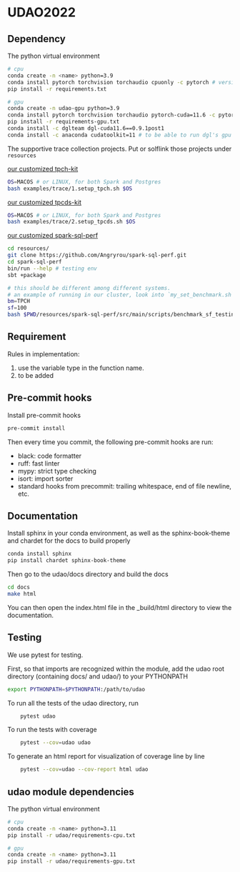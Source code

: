 # UDAO2022

## Dependency

The python virtual environment

```bash
# cpu
conda create -n <name> python=3.9
conda install pytorch torchvision torchaudio cpuonly -c pytorch # version 1.13.1
pip install -r requirements.txt

# gpu
conda create -n udao-gpu python=3.9
conda install pytorch torchvision torchaudio pytorch-cuda=11.6 -c pytorch -c nvidia # version 1.13.1
pip install -r requirements-gpu.txt
conda install -c dglteam dgl-cuda11.6==0.9.1post1
conda install -c anaconda cudatoolkit=11 # to be able to run dgl's gpu version


```

The supportive trace collection projects. Put or solflink those projects under `resources`

[our customized tpch-kit][1]

```bash
OS=MACOS # or LINUX, for both Spark and Postgres
bash examples/trace/1.setup_tpch.sh $OS
```

[our customized tpcds-kit][2]

```bash
OS=MACOS # or LINUX, for both Spark and Postgres
bash examples/trace/2.setup_tpcds.sh $OS
```

[our customized spark-sql-perf][3]

```bash
cd resources/
git clone https://github.com/Angryrou/spark-sql-perf.git
cd spark-sql-perf
bin/run --help # testing env
sbt +package

# this should be different among different systems.
# an example of running in our cluster, look into `my_set_benchmark.sh` for more details
bm=TPCH
sf=100
bash $PWD/resources/spark-sql-perf/src/main/scripts/benchmark_sf_testing/my_set_benchmark.sh $bm $sf
```

[1]: https://github.com/Angryrou/tpch-kit
[2]: https://github.com/Angryrou/tpcds-kit
[3]: https://github.com/Angryrou/spark-sql-perf

## Requirement

Rules in implementation:

1. use the variable type in the function name.
2. to be added

## Pre-commit hooks

Install pre-commit hooks

```bash
pre-commit install
```

Then every time you commit, the following pre-commit hooks are run:

- black: code formatter
- ruff: fast linter
- mypy: strict type checking
- isort: import sorter
- standard hooks from precommit: trailing whitespace, end of file newline, etc.

## Documentation

Install sphinx in your conda environment, as well as the sphinx-book-theme and chardet for the docs to build properly

```bash
conda install sphinx
pip install chardet sphinx-book-theme
```

Then go to the udao/docs directory and build the docs

```bash
cd docs
make html
```

You can then open the index.html file in the \_build/html directory to view the documentation.

## Testing

We use pytest for testing.

First, so that imports are recognized within the module, add the udao root directory (containing docs/ and udao/) to your PYTHONPATH

```bash
export PYTHONPATH=$PYTHONPATH:/path/to/udao
```

To run all the tests of the udao directory, run

```bash
    pytest udao
```

To run the tests with coverage

```bash
    pytest --cov=udao udao
```

To generate an html report for visualization of coverage line by line

```bash
    pytest --cov=udao --cov-report html udao
```

## udao module dependencies

The python virtual environment

```bash
# cpu
conda create -n <name> python=3.11
pip install -r udao/requirements-cpu.txt

# gpu
conda create -n <name> python=3.11
pip install -r udao/requirements-gpu.txt
```
